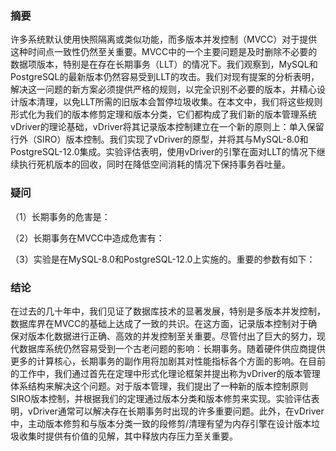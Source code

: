 ### 摘要
许多系统默认使用快照隔离或类似功能，而多版本并发控制（MVCC）对于提供这种时间点一致性仍然至关重要。MVCC中的一个主要问题是及时删除不必要的数据项版本，特别是在存在长期事务（LLT）的情况下。我们观察到，MySQL和PostgreSQL的最新版本仍然容易受到LLT的攻击。我们对现有提案的分析表明，解决这一问题的新方案必须提供严格的规则，以完全识别不必要的版本，并精心设计版本清理，以免LLT所需的旧版本会暂停垃圾收集。在本文中，我们将这些规则形式化为我们的版本修剪定理和版本分类，它们都构成了我们新的版本管理系统vDriver的理论基础，vDriver将其记录版本控制建立在一个新的原则上：单入保留行外（SIRO）版本控制。我们实现了vDriver的原型，并将其与MySQL-8.0和PostgreSQL-12.0集成。实验评估表明，使用vDriver的引擎在面对LLT的情况下继续执行死机版本的回收，同时在降低空间消耗的情况下保持事务吞吐量。


### 疑问

（1）长期事务的危害是：

（2）长期事务在MVCC中造成危害有：

（3）实验是在MySQL-8.0和PostgreSQL-12.0上实施的。重要的参数有如下：



### 结论

在过去的几十年中，我们见证了数据库技术的显著发展，特别是多版本并发控制，数据库界在MVCC的基础上达成了一致的共识。在这方面，记录版本控制对于确保对版本化数据进行正确、高效的并发控制至关重要。尽管付出了巨大的努力，现代数据库系统仍然容易受到一个古老问题的影响：长期事务。随着硬件供应商提供更多的计算核心，长期事务的副作用将加剧其对性能指标各个方面的影响。在目前的工作中，我们通过首先在定理中形式化理论框架并提出称为vDriver的版本管理体系结构来解决这个问题。对于版本管理，我们提出了一种新的版本控制原则SIRO版本控制，并根据我们的定理通过版本分类和版本修剪来实现。实验评估表明，vDriver通常可以解决存在长期事务时出现的许多重要问题。此外，在vDriver中，主动版本修剪和与版本分类一致的段修剪/清理有望为内存引擎在设计版本垃圾收集时提供有价值的见解，其中释放内存压力至关重要。

